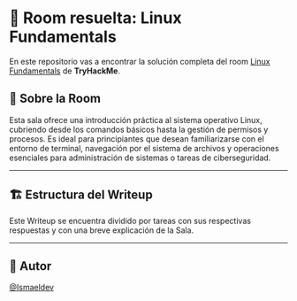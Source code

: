 # 🚪 Room resuelta: Linux Fundamentals
En este repositorio vas a encontrar la solución completa del room [Linux Fundamentals](https://tryhackme.com/room/linuxfundamentalspart1) de **TryHackMe**.

## 📝 Sobre la Room
Esta sala ofrece una introducción práctica al sistema operativo Linux, cubriendo desde los comandos básicos hasta la gestión de permisos y procesos. Es ideal para principiantes que desean familiarizarse con el entorno de terminal, navegación por el sistema de archivos y operaciones esenciales para administración de sistemas o tareas de ciberseguridad.

---

## 🏗️ Estructura del Writeup
Este Writeup se encuentra dividido por tareas con sus respectivas respuestas y con una breve explicación de la Sala.

---

## 🥷 Autor
[@Ismaeldev](https://www.ismaeldev.com/)
